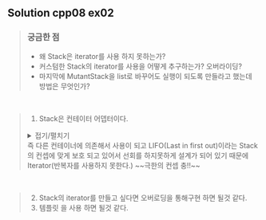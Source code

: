 ## Solution cpp08 ex02

> ### 궁금한 점
> * 왜 Stack은 iterator를 사용 하지 못하는가?  
> * 커스텀한 Stack의 iterator를 사용을 어떻게 추구하는가? 오버라이딩?  
> * 마지막에 MutantStack을 list로 바꾸어도 실행이 되도록 만들라고 했는데 방법은 무엇인가?  


</br>

> 1. Stack은 컨테이터 어뎁터이다. 
> <details>
> <summary>접기/펼치기</summary>
> 
> ## Container adaptors
> stack, queue and priority_queue are implemented as container adaptors. Container adaptors are not full container classes, but classes that provide a specific interface relying on an object of one of the container classes (such as deque or list) to handle the elements. The underlying container is encapsulated in such a way that its elements are accessed by the members of the container adaptor independently of the underlying container class used.  
> 스택, 큐, 우선순위_큐는 컨테이너 어댑터로 구현됩니다. 컨테이너 어댑터는 전체 컨테이너 클래스가 아니라 컨테이너 클래스 중 하나(예: deque 또는 list)의 객체에 의존하여 요소를 처리하는 특정 인터페이스를 제공하는 클래스입니다. 기본 컨테이너는 사용되는 기본 컨테이너 클래스와 관계없이 컨테이너 어댑터의 멤버가 해당 요소에 액세스하는 방식으로 캡슐화됩니다.  
> </details>
> 즉 다른 컨테이너에 의존해서 사용이 되고 LIFO(Last in first out)이라는 Stack의 컨셉에 맞게 보호 되고 있어서 선회를 하지못하게 설계가 되어 있기 때문에 Iterator(반복자를 사용하지 못한다.) ~~극한의 컨셉 충!!~~  

</br>

> 2. Stack의 iterator를 만들고 싶다면 오버로딩을 통해구현 하면 될것 같다.
> 3. 템플릿 을 사용 하면 될것 같다.  


